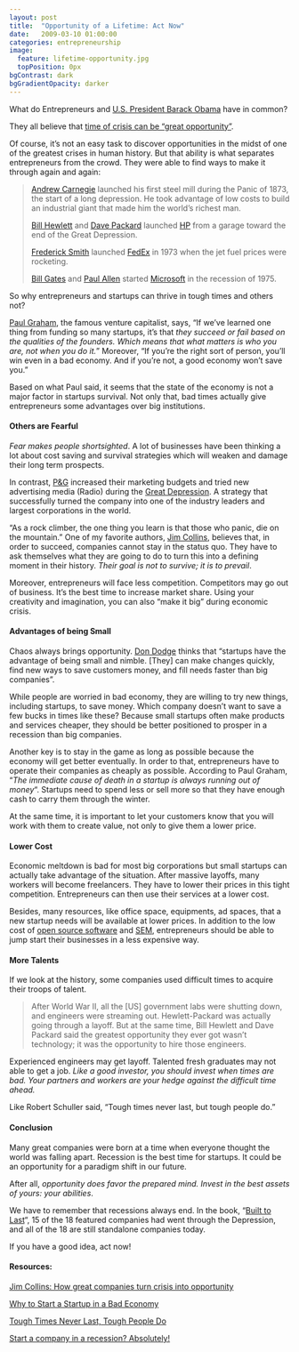 ```yaml
---
layout: post
title:  "Opportunity of a Lifetime: Act Now"
date:   2009-03-10 01:00:00
categories: entrepreneurship
image:
  feature: lifetime-opportunity.jpg
  topPosition: 0px
bgContrast: dark
bgGradientOpacity: darker
---
```


What do Entrepreneurs and [U.S. President Barack Obama](http://en.wikipedia.org/wiki/Obama) have in common?

They all believe that [time of crisis can be “great opportunity”](http://news.yahoo.com/s/ap/20090308/ap_on_go_pr_wh/obama).

Of course, it’s not an easy task to discover opportunities in the midst of one of the greatest crises in human history. But that ability is what separates entrepreneurs from the crowd. They were able to find ways to make it through again and again:

> [Andrew Carnegie](http://en.wikipedia.org/wiki/Andrew_Carnegie) launched his first steel mill during the Panic of 1873, the start of a long depression. He took advantage of low costs to build an industrial giant that made him the world’s richest man.
>
> [Bill Hewlett](http://en.wikipedia.org/wiki/Bill_Hewlett) and [Dave Packard](http://en.wikipedia.org/wiki/Dave_Packard) launched [HP](http://hp.com) from a garage toward the end of the Great Depression.
>
> [Frederick Smith](http://en.wikipedia.org/wiki/Frederick_W._Smith) launched [FedEx](http://fedex.com) in 1973 when the jet fuel prices were rocketing.
>
> [Bill Gates](http://en.wikipedia.org/wiki/Bill_Gates) and [Paul Allen](http://en.wikipedia.org/wiki/Paul_Allen) started [Microsoft](http://microsoft.com) in the recession of 1975.

So why entrepreneurs and startups can thrive in tough times and others not?

[Paul Graham](http://en.wikipedia.org/wiki/Paul_Graham), the famous venture capitalist, says, “If we’ve learned one thing from funding so many startups, it’s that _they succeed or fail based on the qualities of the founders. Which means that what matters is who you are, not when you do it._” Moreover, “If you’re the right sort of person, you’ll win even in a bad economy. And if you’re not, a good economy won’t save you.”

Based on what Paul said, it seems that the state of the economy is not a major factor in startups survival. Not only that, bad times actually give entrepreneurs some advantages over big institutions.

#### Others are Fearful

_Fear makes people shortsighted_. A lot of businesses have been thinking a lot about cost saving and survival strategies which will weaken and damage their long term prospects.

In contrast, [P&G](http://en.wikipedia.org/wiki/Procter_%26_Gamble) increased their marketing budgets and tried new advertising media (Radio) during the [Great Depression](http://en.wikipedia.org/wiki/Great_Depression). A strategy that successfully turned the company into one of the industry leaders and largest corporations in the world.

“As a rock climber, the one thing you learn is that those who panic, die on the mountain.” One of my favorite authors, [Jim Collins](http://en.wikipedia.org/wiki/James_C._Collins), believes that, in order to succeed, companies cannot stay in the status quo. They have to ask themselves what they are going to do to turn this into a defining moment in their history. _Their goal is not to survive; it is to prevail_.

Moreover, entrepreneurs will face less competition. Competitors may go out of business. It’s the best time to increase market share. Using your creativity and imagination, you can also “make it big” during economic crisis.

#### Advantages of being Small

Chaos always brings opportunity. [Don Dodge](http://dondodge.typepad.com/the_next_big_thing/) thinks that “startups have the advantage of being small and nimble. [They] can make changes quickly, find new ways to save customers money, and fill needs faster than big companies”.

While people are worried in bad economy, they are willing to try new things, including startups, to save money. Which company doesn’t want to save a few bucks in times like these? Because small startups often make products and services cheaper, they should be better positioned to prosper in a recession than big companies.

Another key is to stay in the game as long as possible because the economy will get better eventually. In order to that, entrepreneurs have to operate their companies as cheaply as possible. According to Paul Graham, “_The immediate cause of death in a startup is always running out of money_“. Startups need to spend less or sell more so that they have enough cash to carry them through the winter.

At the same time, it is important to let your customers know that you will work with them to create value, not only to give them a lower price.

#### Lower Cost

Economic meltdown is bad for most big corporations but small startups can actually take advantage of the situation. After massive layoffs, many workers will become freelancers. They have to lower their prices in this tight competition. Entrepreneurs can then use their services at a lower cost.

Besides, many resources, like office space, equipments, ad spaces, that a new startup needs will be available at lower prices. In addition to the low cost of [open source software](http://en.wikipedia.org/wiki/Open_source_software) and [SEM](http://en.wikipedia.org/wiki/Search_engine_marketing), entrepreneurs should be able to jump start their businesses in a less expensive way.

#### More Talents

If we look at the history, some companies used difficult times to acquire their troops of talent.

> After World War II, all the [US] government labs were shutting down, and engineers were streaming out. Hewlett-Packard was actually going through a layoff. But at the same time, Bill Hewlett and Dave Packard said the greatest opportunity they ever got wasn’t technology; it was the opportunity to hire those engineers.

Experienced engineers may get layoff. Talented fresh graduates may not able to get a job. _Like a good investor, you should invest when times are bad. Your partners and workers are your hedge against the difficult time ahead._

Like Robert Schuller said, “Tough times never last, but tough people do.”

#### Conclusion

Many great companies were born at a time when everyone thought the world was falling apart. Recession is the best time for startups. It could be an opportunity for a paradigm shift in our future.

After all, _opportunity does favor the prepared mind. Invest in the best assets of yours: your abilities_.

We have to remember that recessions always end. In the book, “[Built to Last](http://en.wikipedia.org/wiki/Built_to_Last:_Successful_Habits_of_Visionary_Companies)“, 15 of the 18 featured companies had went through the Depression, and all of the 18 are still standalone companies today.

If you have a good idea, act now!

#### Resources:

[Jim Collins: How great companies turn crisis into opportunity](http://money.cnn.com/2009/01/15/news/companies/Jim_Collins_Crisis.fortune/)

[Why to Start a Startup in a Bad Economy](http://www.paulgraham.com/badeconomy.html)

[Tough Times Never Last, Tough People Do](http://dondodge.typepad.com/the_next_big_thing/2008/12/tough-times-never-last-tough-people-do.html)

[Start a company in a recession? Absolutely!](http://dondodge.typepad.com/the_next_big_thing/2008/10/start-a-company-in-a-recession-absolutely.html)
